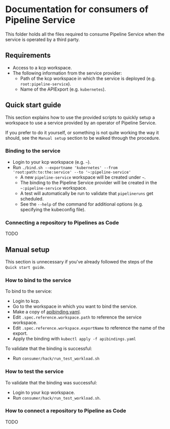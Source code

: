 # Documentation for consumers of Pipeline Service

This folder holds all the files required to consume Pipeline Service when the service is operated by a third party.

## Requirements

* Access to a kcp workspace.
* The following information from the service provider:
  * Path of the kcp workspace in which the service is deployed (e.g. `root:pipeline-service`).
  * Name of the APIExport (e.g. `kubernetes`).

## Quick start guide

This section explains how to use the provided scripts to quickly setup a workspace to use a service provided by an operator of Pipeline Service.

If you prefer to do it yourself, or something is not quite working the way it should, see the `Manual setup` section to be walked through the procedure.

### Binding to the service

* Login to your kcp workspace (e.g. `~`).
* Run `./bind.sh --exportname 'kubernetes' --from 'root:path:to:the:service' --to '~:pipeline-service'`
  * A new `pipeline-service` workspace will be created under `~`.
  * The binding to the Pipeline Service provider will be created in the `~:pipeline-service` workspace.
  * A test will automatically be run to validate that `pipelineruns` get scheduled.
  * See the `--help` of the command for additional options (e.g. specifying the kubeconfig file).

### Connecting a repository to Pipelines as Code

TODO

## Manual setup

This section is unnecessary if you've already followed the steps of the `Quick start guide`.

### How to bind to the service

To bind to the service:
* Login to kcp.
* Go to the workspace in which you want to bind the service.
* Make a copy of [apibinding.yaml](./manifests/apibinding/apibinding.yaml).
* Edit `.spec.reference.workspace.path` to reference the service workspace.
* Edit `.spec.reference.workspace.exportName` to reference the name of the export.
* Apply the binding with `kubectl apply -f apibindings.yaml`

To validate that the binding is successful:
* Run `consumer/hack/run_test_workload.sh`
### How to test the service

To validate that the binding was successful:
* Login to your kcp workspace.
* Run `consumer/hack/run_test_workload.sh`.

### How to connect a repository to Pipeline as Code

TODO
